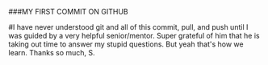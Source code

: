 ###MY FIRST COMMIT ON GITHUB

#I have never understood git and all of this commit, pull, and push until I was guided by a very helpful senior/mentor. Super grateful of him that he is taking out time to answer my stupid questions. But yeah that's how we learn. Thanks so much, S. 